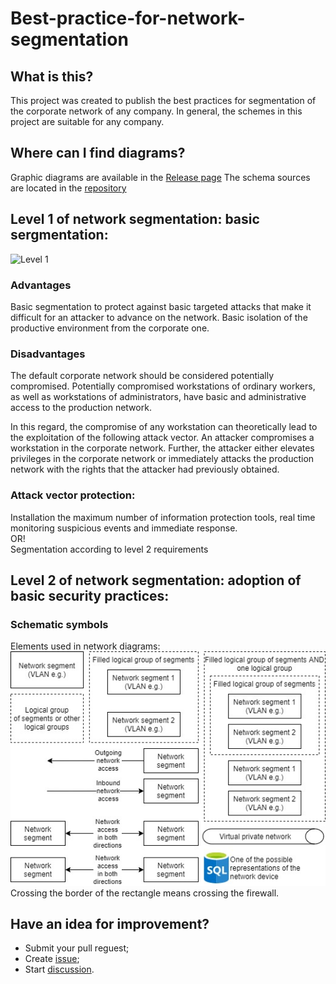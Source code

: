 # Best-practice-for-network-segmentation
## What is this?
This project was created to publish the best practices for segmentation of the corporate network of any company. In general, the schemes in this project are suitable for any company.
## Where can I find diagrams?
Graphic diagrams are available in the [Release page](https://github.com/sergiomarotco/Best-practice-for-network-segmentation/releases)
The schema sources are located in the [repository](https://github.com/sergiomarotco/Best-practice-for-network-segmentation)
## Level 1 of network segmentation: basic sergmentation:<br/>
![Level 1](https://user-images.githubusercontent.com/29877074/142728178-a2f7255b-71b4-4e89-991e-a0463678f5f0.jpg)
### Advantages
Basic segmentation to protect against basic targeted attacks that make it difficult for an attacker to advance on the network.
Basic isolation of the productive environment from the corporate one.

### Disadvantages
The default corporate network should be considered potentially compromised. Potentially compromised workstations of ordinary workers, as well as workstations of administrators, have basic and administrative access to the production network.

In this regard, the compromise of any workstation can theoretically lead to the exploitation of the following attack vector. An attacker compromises a workstation in the corporate network. Further, the attacker either elevates privileges in the corporate network or immediately attacks the production network with the rights that the attacker had previously obtained.

### Attack vector protection:
Installation the maximum number of information protection tools, real time monitoring suspicious events and immediate response.<br/>
OR!<br/>
Segmentation according to level 2 requirements<br/>
## Level 2 of network segmentation: adoption of basic security practices:<br/>

### Schematic symbols
Elements used in network diagrams:<br/>
![Schematic symbols](https://github.com/sergiomarotco/Best-practice-for-network-segmentation/blob/main/Schematic%20symbols/Schematic%20symbols.jpg)<br/>
Crossing the border of the rectangle means crossing the firewall.
## Have an idea for improvement?
* Submit your pull reguest;
* Create [issue](https://github.com/sergiomarotco/Best-practice-for-network-segmentation/issues/new);
* Start [discussion](https://github.com/sergiomarotco/Best-practice-for-network-segmentation/discussions/new).

